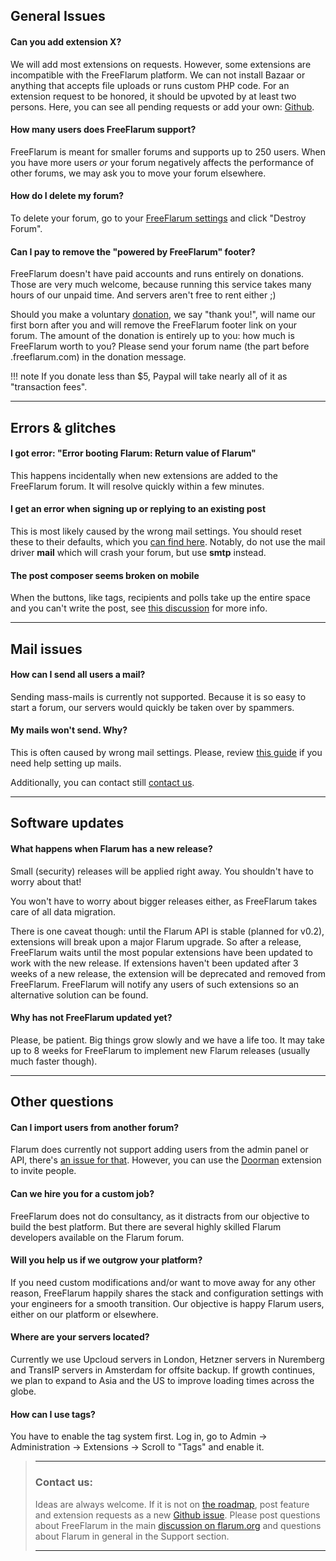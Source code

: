 ## __General Issues__

#### Can you add extension X?

We will add most extensions on requests. However, some extensions are incompatible with the FreeFlarum platform. We can not install Bazaar or anything that accepts file uploads or runs custom PHP code. For an extension request to be honored, it should be upvoted by at least two persons. Here, you can see all pending requests or add your own: [Github](https://github.com/gwillem/freeflarum.com/issues).

#### How many users does FreeFlarum support?

FreeFlarum is meant for smaller forums and supports up to 250 users. When you have more users _or_ your forum negatively affects the performance of other forums, we may ask you to move your forum elsewhere. 

#### How do I delete my forum?

To delete your forum, go to your [FreeFlarum settings](/settings) and click "Destroy Forum".

#### Can I pay to remove the "powered by FreeFlarum" footer?

FreeFlarum doesn't have paid accounts and runs entirely on donations. Those are very much welcome, because running this service takes many hours of our unpaid time. And servers aren't free to rent either ;) 

Should you make a voluntary [donation](/donate), we say "thank you!", will name our first born after you and will remove the FreeFlarum footer link on your forum. The amount of the donation is entirely up to you: how much is FreeFlarum worth to you? Please send your forum name (the part before .freeflarum.com) in the donation message. 

!!! note 
    If you donate less than $5, Paypal will take nearly all of it as "transaction fees".

---

## __Errors & glitches__

#### I got error: "Error booting Flarum: Return value of Flarum"

This happens incidentally when new extensions are added to the FreeFlarum forum. It will resolve quickly within a few minutes.

#### I get an error when signing up or replying to an existing post

This is most likely caused by the wrong mail settings. You should reset these to their defaults, which you [can find here](/docs/how-to/configuring-mail/). Notably, do not use the mail driver **mail** which will crash your forum, but use **smtp** instead.

#### The post composer seems broken on mobile

When the buttons, like tags, recipients and polls take up the entire space and you can't write the post, see [this discussion](https://discuss.flarum.org/d/21015-post-box-on-mobile/5) for more info.

---

## __Mail issues__

#### How can I send all users a mail?

Sending mass-mails is currently not supported. Because it is so easy to start a forum, our servers would quickly be taken over by spammers. 

#### My mails won't send. Why?

This is often caused by wrong mail settings.
Please, review [this guide](/docs/how-to/advanced-setup/configuring-mail/) if you need help setting up mails.

Additionally, you can contact still [contact us](#contact-us).

---

## __Software updates__

#### What happens when Flarum has a new release?

Small (security) releases will be applied right away. You shouldn't have to worry about that!

You won't have to worry about bigger releases either, as FreeFlarum takes care of all data migration. 

There is one caveat though: until the Flarum API is stable (planned for v0.2), extensions will break upon a major Flarum upgrade. So after a release, FreeFlarum waits until the most popular extensions have been updated to work with the new release. If extensions haven't been updated after 3 weeks of a new release, the extension will be deprecated and removed from FreeFlarum. FreeFlarum will notify any users of such extensions so an alternative solution can be found.

#### Why has not FreeFlarum updated yet?

Please, be patient. Big things grow slowly and we have a life too. It may take up to 8 weeks for FreeFlarum to implement new Flarum releases (usually much faster though).

---

## __Other questions__

#### Can I import users from another forum?

Flarum does currently not support adding users from the admin panel or API, there's [an issue for that](https://github.com/flarum/core/issues/885). However, you can use the [Doorman](https://discuss.flarum.org/d/17845-doorman-by-reflar) extension to invite people.


#### Can we hire you for a custom job?

FreeFlarum does not do consultancy, as it distracts from our objective to build the best platform. But there are several highly skilled Flarum developers available on the Flarum forum.

#### Will you help us if we outgrow your platform?

If you need custom modifications and/or want to move away for any other reason, FreeFlarum happily shares the stack and configuration settings with your engineers for a smooth transition. Our objective is happy Flarum users, either on our platform or elsewhere.

#### Where are your servers located?

Currently we use Upcloud servers in London, Hetzner servers in Nuremberg and TransIP servers in Amsterdam for offsite backup. If growth continues, we plan to expand to Asia and the US to improve loading times across the globe.

#### How can I use tags?

You have to enable the tag system first. Log in, go to Admin -> Administration -> Extensions -> Scroll to "Tags" and enable it. 

> ---
> ### __Contact us:__
> Ideas are always welcome. If it is not on [the roadmap](/docs/roadmap/), post feature and extension requests as a new [Github issue](https://github.com/gwillem/freeflarum.com/issues). Please post questions about FreeFlarum in the main [discussion on flarum.org](https://discuss.flarum.org/d/7585-freeflarum-com-now-open-for-beta-access) and questions about Flarum in general in the Support section.
>
> ---
